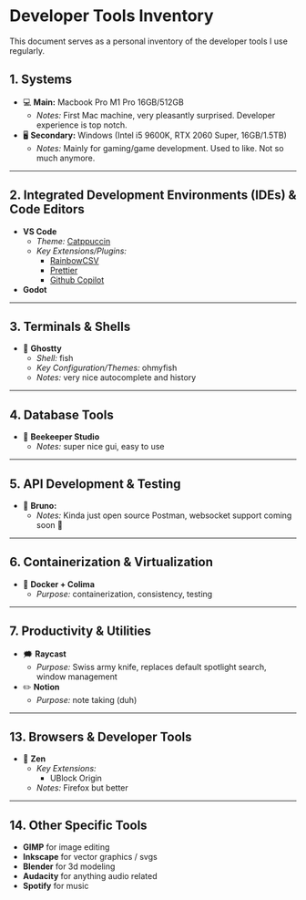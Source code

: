 # Developer Tools Inventory

This document serves as a personal inventory of the developer tools I use regularly.

## 1. Systems

- 💻 **Main:** Macbook Pro M1 Pro 16GB/512GB
  - _Notes:_ First Mac machine, very pleasantly surprised. Developer experience is top notch.
- 🖥️ **Secondary:** Windows (Intel i5 9600K, RTX 2060 Super, 16GB/1.5TB)
  - _Notes:_ Mainly for gaming/game development. Used to like. Not so much anymore.

---

## 2. Integrated Development Environments (IDEs) & Code Editors

- **VS Code**
  - _Theme:_ [Catppuccin](https://marketplace.visualstudio.com/items?itemName=Catppuccin.catppuccin-vsc)
  - _Key Extensions/Plugins:_
    - [RainbowCSV](https://marketplace.visualstudio.com/items?itemName=mechatroner.rainbow-csv)
    - [Prettier](https://marketplace.visualstudio.com/items?itemName=esbenp.prettier-vscode)
    - [Github Copilot](https://marketplace.visualstudio.com/items?itemName=GitHub.copilot)
- **Godot**

---

## 3. Terminals & Shells

- 👻 **Ghostty**
  - _Shell:_ fish
  - _Key Configuration/Themes:_ ohmyfish
  - _Notes:_ very nice autocomplete and history

---

## 4. Database Tools

- 🐝 **Beekeeper Studio**
  - _Notes:_ super nice gui, easy to use

---

## 5. API Development & Testing

- 🐶 **Bruno:**
  - _Notes:_ Kinda just open source Postman, websocket support coming soon 🤞

---

## 6. Containerization & Virtualization

- 🐳 **Docker + Colima**
  - _Purpose:_ containerization, consistency, testing

---

## 7. Productivity & Utilities

- 🗯️ **Raycast**
  - _Purpose:_ Swiss army knife, replaces default spotlight search, window management
- ✏️ **Notion**
  - _Purpose:_ note taking (duh)

---

## 13. Browsers & Developer Tools

- 🏮 **Zen**
  - _Key Extensions:_
    - UBlock Origin
  - _Notes:_ Firefox but better

---

## 14. Other Specific Tools

- **GIMP** for image editing
- **Inkscape** for vector graphics / svgs
- **Blender** for 3d modeling
- **Audacity** for anything audio related
- **Spotify** for music
